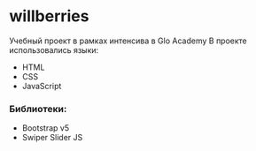 # willberries
Учебный проект в рамках интенсива в Glo Academy
В проекте использовались языки:
- HTML
- CSS
- JavaScript

### Библиотеки: 
- Bootstrap v5
- Swiper Slider JS
